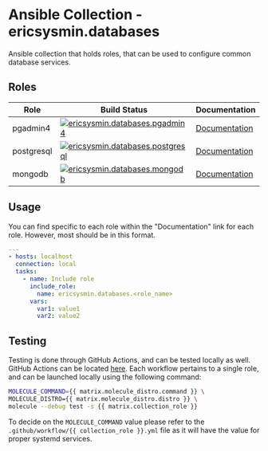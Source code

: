 # Ansible Collection - ericsysmin.databases

Ansible collection that holds roles, that can be used to configure common database services.

## Roles

| Role       | Build Status                                                                                                                                                                                                                                         | Documentation                                                                                                    |
| ---------- | ---------------------------------------------------------------------------------------------------------------------------------------------------------------------------------------------------------------------------------------------------- | ---------------------------------------------------------------------------------------------------------------- |
| pgadmin4   | [![ericsysmin.databases.pgadmin4](https://github.com/ericsysmin/ansible-collection-databases/actions/workflows/pgadmin4.yml/badge.svg?branch=main)](https://github.com/ericsysmin/ansible-collection-databases/actions/workflows/pgadmin4.yml)       | [Documentation](https://github.com/ericsysmin/ansible-collection-databases/blob/main/roles/pgadmin4/readme.md)   |
| postgresql | [![ericsysmin.databases.postgresql](https://github.com/ericsysmin/ansible-collection-databases/actions/workflows/postgresql.yml/badge.svg?branch=main)](https://github.com/ericsysmin/ansible-collection-databases/actions/workflows/postgresql.yml) | [Documentation](https://github.com/ericsysmin/ansible-collection-databases/blob/main/roles/postgresql/readme.md) |
| mongodb    | [![ericsysmin.databases.mongodb](https://github.com/ericsysmin/ansible-collection-databases/actions/workflows/mongodb.yml/badge.svg?branch=main)](https://github.com/ericsysmin/ansible-collection-databases/actions/workflows/mongodb.yml)          | [Documentation](https://github.com/ericsysmin/ansible-collection-databases/blob/main/roles/mongodb/readme.md)    |

## Usage

You can find specific to each role within the "Documentation" link for each role. However, most should be in this format.

```yaml
---
- hosts: localhost
  connection: local
  tasks:
    - name: Include role
      include_role:
        name: ericsysmin.databases.<role_name>
      vars:
        var1: value1
        var2: value2
```

## Testing

Testing is done through GitHub Actions, and can be tested locally as well. GitHub Actions can be located [here](https://github.com/ericsysmin/ansible-collection-databases/actions).
Each workflow pertains to a single role, and can be launched locally using the following command:

```bash
MOLECULE_COMMAND={{ matrix.molecule_distro.command }} \
MOLECULE_DISTRO={{ matrix.molecule_distro.distro }} \
molecule --debug test -s {{ matrix.collection_role }}
```

To decide on the `MOLECULE_COMMAND` value please refer to the `.github/workflow/{{ collection_role }}.yml` file as it will have the value for proper systemd services.
